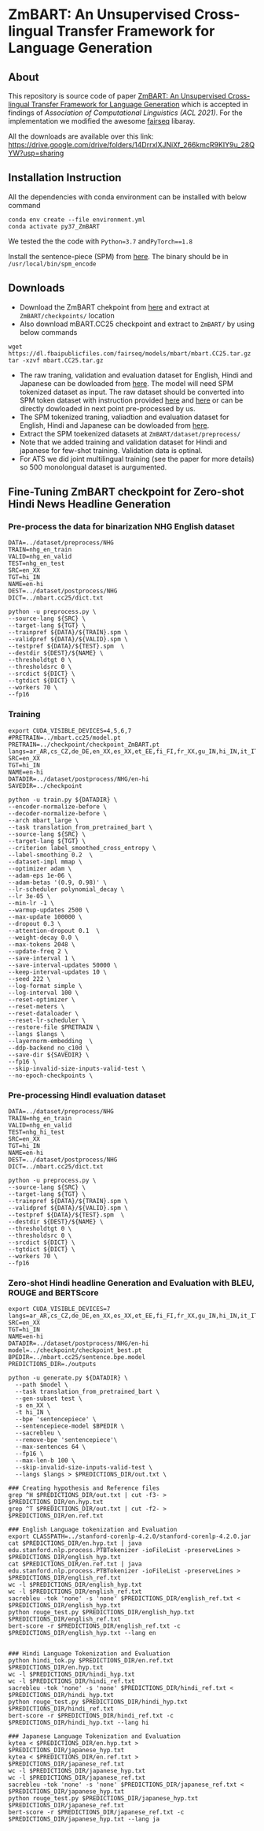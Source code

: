 
# ZmBART: An Unsupervised Cross-lingual Transfer Framework for Language Generation

## About
This repository is source code of paper [ZmBART: An Unsupervised Cross-lingual Transfer Framework for
Language Generation](https://arxiv.org/pdf/2106.01597.pdf) which is accepted in findings of *Association of Computational Linguistics (ACL 2021)*. For the implementation we modified the awesome [fairseq](https://github.com/pytorch/fairseq) libaray.  

All the downloads are available over this link: https://drive.google.com/drive/folders/14DrrxlXJNiXf_266kmcR9KIY9u_28QYW?usp=sharing

## Installation Instruction
All the dependencies with conda environment can be installed with below command

``` 
conda env create --file environment.yml
conda activate py37_ZmBART
``` 
We tested the the code with ```Python=3.7``` and```PyTorch==1.8```

Install the sentence-piece (SPM) from [here](https://github.com/google/sentencepiece). The binary should be in ```/usr/local/bin/spm_encode```

## Downloads

- Download the ZmBART chekpoint from [here](https://drive.google.com/drive/folders/1k9Usn2vc7C4SOndJ_9vjYMUEqqyLVttn?usp=sharing) and extract at ```ZmBART/checkpoints/``` location
- Also download mBART.CC25 checkpoint and extract to ```ZmBART/``` by using below commands
```
wget https://dl.fbaipublicfiles.com/fairseq/models/mbart/mbart.CC25.tar.gz
tar -xzvf mbart.CC25.tar.gz
```
- The raw traning, validation and evaluation dataset for English, Hindi and Japanese can be dowloaded from [here](https://drive.google.com/drive/folders/1tW8BmYIa9U1KOjIIaT5VX3UUIowHoCiA?usp=sharing). The model will need SPM tokenized dataset as input. The raw dataset should be converted into SPM token dataset with instruction provided [here](https://github.com/pytorch/fairseq/blob/master/examples/mbart/README.md#bpe-data-1) and [here](https://tmramalho.github.io/science/2020/06/10/fine-tune-neural-translation-models-with-mBART/) or can be directly dowloaded in next point pre-processed by us.  
- The SPM tokenized traning, valiadtion and evaluation dataset for English, Hindi and Japanese can be dowloaded from [here](https://drive.google.com/drive/folders/1tVX6VtTRadCi1bjsORw7vVSi8ygVUsao?usp=sharing).
- Extract the SPM toekenized datasets at ```ZmBART/dataset/preprocess/``` 
- Note that we added training and validation dataset for Hindi and japanese for few-shot training. Validation data is optinal.
- For ATS we did joint multilingual training (see the paper for more details) so 500 monolongual dataset is aurgumented.

## Fine-Tuning ZmBART checkpoint for Zero-shot Hindi News Headline Generation
### Pre-process the data for binarization NHG English dataset
```
DATA=../dataset/preprocess/NHG
TRAIN=nhg_en_train
VALID=nhg_en_valid
TEST=nhg_en_test
SRC=en_XX
TGT=hi_IN
NAME=en-hi
DEST=../dataset/postprocess/NHG
DICT=../mbart.cc25/dict.txt

python -u preprocess.py \
--source-lang ${SRC} \
--target-lang ${TGT} \
--trainpref ${DATA}/${TRAIN}.spm \
--validpref ${DATA}/${VALID}.spm \
--testpref ${DATA}/${TEST}.spm  \
--destdir ${DEST}/${NAME} \
--thresholdtgt 0 \
--thresholdsrc 0 \
--srcdict ${DICT} \
--tgtdict ${DICT} \
--workers 70 \
--fp16
```
### Training
```
export CUDA_VISIBLE_DEVICES=4,5,6,7
#PRETRAIN=../mbart.cc25/model.pt
PRETRAIN=../checkpoint/checkpoint_ZmBART.pt
langs=ar_AR,cs_CZ,de_DE,en_XX,es_XX,et_EE,fi_FI,fr_XX,gu_IN,hi_IN,it_IT,ja_XX,kk_KZ,ko_KR,lt_LT,lv_LV,my_MM,ne_NP,nl_XX,ro_RO,ru_RU,si_LK,tr_TR,vi_VN,zh_CN
SRC=en_XX
TGT=hi_IN
NAME=en-hi
DATADIR=../dataset/postprocess/NHG/en-hi
SAVEDIR=../checkpoint

python -u train.py ${DATADIR} \
--encoder-normalize-before \
--decoder-normalize-before \
--arch mbart_large \
--task translation_from_pretrained_bart \
--source-lang ${SRC} \
--target-lang ${TGT} \
--criterion label_smoothed_cross_entropy \
--label-smoothing 0.2  \
--dataset-impl mmap \
--optimizer adam \
--adam-eps 1e-06 \
--adam-betas '(0.9, 0.98)' \
--lr-scheduler polynomial_decay \
--lr 3e-05 \
--min-lr -1 \
--warmup-updates 2500 \
--max-update 100000 \
--dropout 0.3 \
--attention-dropout 0.1  \
--weight-decay 0.0 \
--max-tokens 2048 \
--update-freq 2 \
--save-interval 1 \
--save-interval-updates 50000 \
--keep-interval-updates 10 \
--seed 222 \
--log-format simple \
--log-interval 100 \
--reset-optimizer \
--reset-meters \
--reset-dataloader \
--reset-lr-scheduler \
--restore-file $PRETRAIN \
--langs $langs \
--layernorm-embedding  \
--ddp-backend no_c10d \
--save-dir ${SAVEDIR} \
--fp16 \
--skip-invalid-size-inputs-valid-test \
--no-epoch-checkpoints \
```
### Pre-processing HindI evaluation dataset
```
DATA=../dataset/preprocess/NHG
TRAIN=nhg_en_train
VALID=nhg_en_valid
TEST=nhg_hi_test
SRC=en_XX
TGT=hi_IN
NAME=en-hi
DEST=../dataset/postprocess/NHG
DICT=../mbart.cc25/dict.txt

python -u preprocess.py \
--source-lang ${SRC} \
--target-lang ${TGT} \
--trainpref ${DATA}/${TRAIN}.spm \
--validpref ${DATA}/${VALID}.spm \
--testpref ${DATA}/${TEST}.spm  \
--destdir ${DEST}/${NAME} \
--thresholdtgt 0 \
--thresholdsrc 0 \
--srcdict ${DICT} \
--tgtdict ${DICT} \
--workers 70 \
--fp16
```
### Zero-shot Hindi headline Generation and Evaluation with BLEU, ROUGE and BERTScore
```
export CUDA_VISIBLE_DEVICES=7
langs=ar_AR,cs_CZ,de_DE,en_XX,es_XX,et_EE,fi_FI,fr_XX,gu_IN,hi_IN,it_IT,ja_XX,kk_KZ,ko_KR,lt_LT,lv_LV,my_MM,ne_NP,nl_XX,ro_RO,ru_RU,si_LK,tr_TR,vi_VN,zh_CN
SRC=en_XX
TGT=hi_IN
NAME=en-hi
DATADIR=../dataset/postprocess/NHG/en-hi
model=../checkpoint/checkpoint_best.pt
BPEDIR=../mbart.cc25/sentence.bpe.model
PREDICTIONS_DIR=./outputs

python -u generate.py ${DATADIR} \
  --path $model \
  --task translation_from_pretrained_bart \
  --gen-subset test \
  -s en_XX \
  -t hi_IN \
  --bpe 'sentencepiece' \
  --sentencepiece-model $BPEDIR \
  --sacrebleu \
  --remove-bpe 'sentencepiece'\
  --max-sentences 64 \
  --fp16 \
  --max-len-b 100 \
  --skip-invalid-size-inputs-valid-test \
  --langs $langs > $PREDICTIONS_DIR/out.txt \

### Creating hypothesis and Reference files
grep ^H $PREDICTIONS_DIR/out.txt | cut -f3- > $PREDICTIONS_DIR/en.hyp.txt
grep ^T $PREDICTIONS_DIR/out.txt | cut -f2- > $PREDICTIONS_DIR/en.ref.txt

### English Language tokenization and Evaluation
export CLASSPATH=../stanford-corenlp-4.2.0/stanford-corenlp-4.2.0.jar
cat $PREDICTIONS_DIR/en.hyp.txt | java edu.stanford.nlp.process.PTBTokenizer -ioFileList -preserveLines > $PREDICTIONS_DIR/english_hyp.txt
cat $PREDICTIONS_DIR/en.ref.txt | java edu.stanford.nlp.process.PTBTokenizer -ioFileList -preserveLines > $PREDICTIONS_DIR/english_ref.txt
wc -l $PREDICTIONS_DIR/english_hyp.txt
wc -l $PREDICTIONS_DIR/english_ref.txt
sacrebleu -tok 'none' -s 'none' $PREDICTIONS_DIR/english_ref.txt < $PREDICTIONS_DIR/english_hyp.txt
python rouge_test.py $PREDICTIONS_DIR/english_hyp.txt $PREDICTIONS_DIR/english_ref.txt
bert-score -r $PREDICTIONS_DIR/english_ref.txt -c $PREDICTIONS_DIR/english_hyp.txt --lang en


### Hindi Language Tokenization and Evaluation
python hindi_tok.py $PREDICTIONS_DIR/en.ref.txt $PREDICTIONS_DIR/en.hyp.txt
wc -l $PREDICTIONS_DIR/hindi_hyp.txt
wc -l $PREDICTIONS_DIR/hindi_ref.txt
sacrebleu -tok 'none' -s 'none' $PREDICTIONS_DIR/hindi_ref.txt < $PREDICTIONS_DIR/hindi_hyp.txt
python rouge_test.py $PREDICTIONS_DIR/hindi_hyp.txt $PREDICTIONS_DIR/hindi_ref.txt
bert-score -r $PREDICTIONS_DIR/hindi_ref.txt -c $PREDICTIONS_DIR/hindi_hyp.txt --lang hi

### Japanese Language Tokenization and Evaluation
kytea < $PREDICTIONS_DIR/en.hyp.txt > $PREDICTIONS_DIR/japanese_hyp.txt
kytea < $PREDICTIONS_DIR/en.ref.txt > $PREDICTIONS_DIR/japanese_ref.txt
wc -l $PREDICTIONS_DIR/japanese_hyp.txt
wc -l $PREDICTIONS_DIR/japanese_ref.txt
sacrebleu -tok 'none' -s 'none' $PREDICTIONS_DIR/japanese_ref.txt < $PREDICTIONS_DIR/japanese_hyp.txt
python rouge_test.py $PREDICTIONS_DIR/japanese_hyp.txt $PREDICTIONS_DIR/japanese_ref.txt
bert-score -r $PREDICTIONS_DIR/japanese_ref.txt -c $PREDICTIONS_DIR/japanese_hyp.txt --lang ja
```

